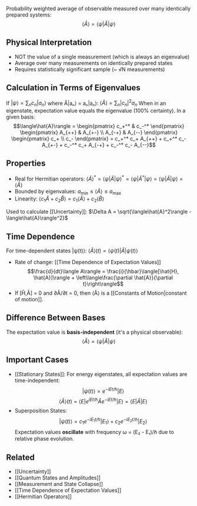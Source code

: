 Probability weighted average of observable measured over many identically prepared systems:
$$\langle\hat{A}\rangle = \langle\psi|\hat{A}|\psi\rangle$$
## Physical Interpretation
- NOT the value of a single measurement (which is always an eigenvalue)
- Average over many measurements on identically prepared states
- Requires statistically significant sample (~ √N measurements)
## Calculation in Terms of Eigenvalues
If $|\psi\rangle = \sum_n c_n|a_n\rangle$ where Â|aₙ⟩ = aₙ|aₙ⟩: $\langle\hat{A}\rangle = \sum_n |c_n|^2 a_n$
When in an eigenstate, expectation value equals the eigenvalue (100% certainty).
In a given basis:
$$\langle\hat{A}\rangle = \begin{pmatrix} c_+^* & c_-^* \end{pmatrix} \begin{pmatrix} A_{++} & A_{+-} \\ A_{-+} & A_{--} \end{pmatrix} \begin{pmatrix} c_+ \\ c_- \end{pmatrix} = c_+^* c_+ A_{++} + c_+^* c_- A_{+-} + c_-^* c_+ A_{-+} + c_-^* c_- A_{--}$$
## Properties
- Real for Hermitian operators: $\langle\hat{A}\rangle^* = \langle\psi|\hat{A}|\psi\rangle^* = \langle\psi|\hat{A}^\dagger|\psi\rangle = \langle\psi|\hat{A}|\psi\rangle = \langle\hat{A}\rangle$
- Bounded by eigenvalues: $a_{\text{min}} \leq \langle\hat{A}\rangle \leq a_{\text{max}}$
- Linearity: $\langle c_1\hat{A} + c_2\hat{B}\rangle = c_1\langle\hat{A}\rangle + c_2\langle\hat{B}\rangle$

Used to calculate [[Uncertainty]]: $\Delta A = \sqrt{\langle\hat{A}^2\rangle - \langle\hat{A}\rangle^2}$
## Time Dependence
For time-dependent states |ψ(t)⟩: $\langle\hat{A}\rangle(t) = \langle\psi(t)|\hat{A}|\psi(t)\rangle$
- Rate of change: [[Time Dependence of Expectation Values]]
$$\frac{d}{dt}\langle A\rangle = \frac{i}{\hbar}\langle[\hat{H}, \hat{A}]\rangle + \left\langle\frac{\partial \hat{A}}{\partial t}\right\rangle$$
- If [Ĥ,Â] = 0 and ∂Â/∂t = 0, then ⟨Â⟩ is a [[Constants of Motion|constant of motion]].
## Difference Between Bases
The expectation value is **basis-independent** (it's a physical observable):
$$\langle\hat{A}\rangle = \langle\psi|\hat{A}|\psi\rangle$$
## Important Cases
- [[Stationary States]]: For energy eigenstates, all expectation values are time-independent:
$$|\psi(t)\rangle = e^{-iEt/\hbar}|E\rangle$$
$$\langle\hat{A}\rangle(t) = \langle E|e^{iEt/\hbar}\hat{A}e^{-iEt/\hbar}|E\rangle = \langle E|\hat{A}|E\rangle$$
- Superposition States:
$$|\psi(t)\rangle = c_1 e^{-iE_1t/\hbar}|E_1\rangle + c_2 e^{-iE_2t/\hbar}|E_2\rangle$$
Expectation values **oscillate** with frequency ω = (E₂ - E₁)/ℏ due to relative phase evolution.
## Related
- [[Uncertainty]]
- [[Quantum States and Amplitudes]]
- [[Measurement and State Collapse]]
- [[Time Dependence of Expectation Values]]
- [[Hermitian Operators]]